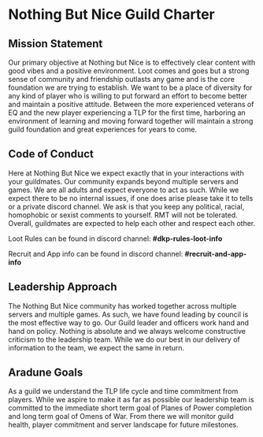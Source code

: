 # Nothing But Nice Guild Charter

## Mission Statement

Our primary objective at Nothing but Nice is to effectively clear content with good vibes and a positive environment. Loot comes and goes but a strong sense of community and friendship outlasts any game and is the core foundation we are trying to establish. We want to be a place of diversity for any kind of player who is willing to put forward an effort to become better and maintain a positive attitude. Between the more experienced veterans of EQ and the new player experiencing a TLP for the first time, harboring an environment of learning and moving forward together will maintain a strong guild foundation and great experiences for years to come.

## Code of Conduct

Here at Nothing But Nice we expect exactly  that in your interactions with your guildmates. Our community expands beyond multiple servers and games. We are all adults and expect everyone  to act as such. While we expect there to be no internal issues, if one does arise please take it to tells or a private discord channel. We ask is that you keep any political, racial, homophobic or sexist comments to yourself. RMT will not be tolerated. Overall, guildmates are expected to help each other and respect each other. 

Loot Rules can be found in discord channel: **#dkp-rules-loot-info**

Recruit and App info can be found in discord channel: **#recruit-and-app-info**

## Leadership Approach
The Nothing But Nice community has worked together across multiple servers and multiple games. As such, we have found leading by council is the most effective way to go. Our Guild leader and officers work hand and hand on policy. Nothing is absolute and we always welcome constructive criticism to the leadership team. While we do our best in our delivery of information to the team, we expect the same in return. 

## Aradune Goals
As a guild we understand the TLP life cycle and time commitment from players. While we aspire to make it as far as possible our leadership team is committed to the immediate short term goal of Planes of Power completion and long term goal of Omens of War. From there we will monitor guild health, player commitment and server landscape for future milestones.
